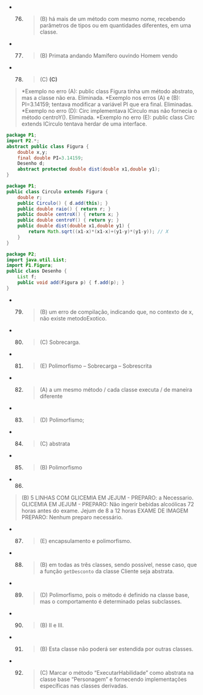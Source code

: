 
- 76) > (B) há mais de um método com mesmo nome, recebendo parâmetros de tipos ou em quantidades diferentes, em uma classe.
- 77) > (B) Primata andando Mamífero ouvindo Homem vendo

- 78) > (C)
**(C)**
> *Exemplo no erro (A): public class Figura tinha um método abstrato, mas a classe não era. Eliminada.
> *Exemplo nos erros (A) e (B): PI=3.14159; tentava modificar a variável PI que era final. Eliminadas.
> *Exemplo no erro (D): Circ implementava ICirculo mas não fornecia o método centroY(). Eliminada.
> *Exemplo no erro (E): public class Circ extends ICirculo tentava herdar de uma interface.
```java
package P1;
import P2.*;
abstract public class Figura {
    double x,y;
    final double PI=3.14159;
    Desenho d;
    abstract protected double dist(double x1,double y1);
}
```

```java
package P1;
public class Circulo extends Figura {
    double r;
    public Circulo() { d.add(this); }
    public double raio() { return r; }
    public double centroX() { return x; }
    public double centroY() { return y; }
    public double dist(double x1,double y1) {
        return Math.sqrt((x1-x)*(x1-x)+(y1-y)*(y1-y)); // X
    }
}
```

```java
package P2;
import java.util.List;
import P1.Figura;
public class Desenho {
    List f;
    public void add(Figura p) { f.add(p); }
}
```

- 79) > (B) um erro de compilação, indicando que, no contexto de x, não existe metodoExotico.
- 80) > (C) Sobrecarga.

- 81) > (E) Polimorfismo – Sobrecarga – Sobrescrita
- 82) > (A) a um mesmo método / cada classe executa / de maneira diferente
- 83) > (D) Polimorfismo;
- 84) > (C) abstrata
- 85) > (B) Polimorfismo
- 86) 
> (B) 5 LINHAS COM GLICEMIA EM JEJUM - PREPARO: a Necessario.
>GLICEMIA EM JEJUM - PREPARO:
>Não ingerir bebidas alcoólicas 72 horas antes do exame.
>Jejum de 8 a 12 horas
>EXAME DE IMAGEM PREPARO:
>Nenhum preparo necessário.

- 87) > (E) encapsulamento e polimorfismo.

- 88) > (B) em todas as três classes, sendo possível, nesse caso, que a função `getDesconto` da classe Cliente seja abstrata. 
- 89) > (D) Polimorfismo, pois o método é definido na classe base, mas o comportamento é determinado pelas subclasses.

- 90) > (B) II e III.

- 91) > (B) Esta classe não poderá ser estendida por outras classes.
- 92) > (C) Marcar o método “ExecutarHabilidade” como abstrata na classe base “Personagem” e fornecendo implementações específicas nas classes derivadas.


